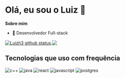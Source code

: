 <h1> Olá, eu sou o Luiz 🙂 </h1>

**Sobre mim**

- 💼 Desenvolvedor Full-stack 

<div style="display: inline_block">
  <a href="https://github.com/luizh3">
    <img align="center" src="https://github-readme-stats.vercel.app/api?username=luizh3&show_icons=true&include_all_commits=true&theme=buefy&hide_border=true" alt="Luizh3 github status" />
  </a> 
  <a href="https://github.com/luizh3">
    <img align="center" src="https://github-readme-stats.vercel.app/api/top-langs/?username=luizh3&layout=compact&theme=buefy&hide_border=true" />
  </a>
</div>

## Tecnologias que uso com frequência 

<div style="display: inline_block">
  <img align="center" alt="c++" src="https://img.shields.io/badge/C%2B%2B-00599C?style=for-the-badge&logo=c%2B%2B&logoColor=white" />
  <img align="center" alt="java" src="https://img.shields.io/badge/Java-ED8B00?style=for-the-badge&logo=openjdk&logoColor=white" />
  <img align="center" alt="react" src="https://img.shields.io/badge/React-20232A?style=for-the-badge&logo=react&logoColor=61DAFB" />
  <img align="center" alt="javascript" src="https://img.shields.io/badge/JavaScript-F7DF1E?style=for-the-badge&logo=javascript&logoColor=black" />
  <img align="center" alt="postgres" src="https://img.shields.io/badge/PostgreSQL-316192?style=for-the-badge&logo=postgresql&logoColor=white" />
</div>
